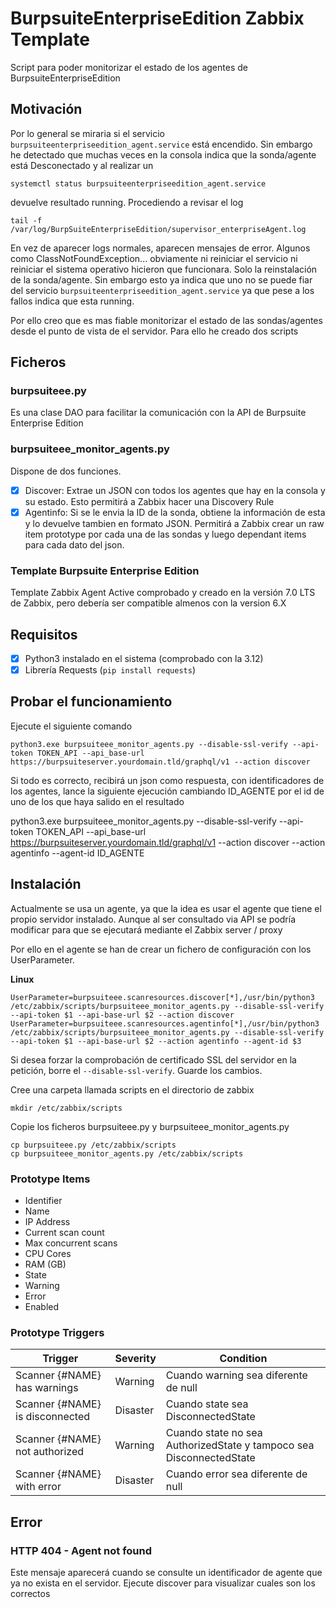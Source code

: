 # BurpsuiteEnterpriseEdition Zabbix Template

Script para poder monitorizar el estado de los agentes de BurpsuiteEnterpriseEdition

## Motivación

Por lo general se miraria si el servicio `burpsuiteenterpriseedition_agent.service` está encendido. Sin embargo he detectado que muchas veces en la consola indica que la sonda/agente está Desconectado y al realizar un 

```
systemctl status burpsuiteenterpriseedition_agent.service
```

devuelve resultado running. Procediendo a revisar el log

```
tail -f /var/log/BurpSuiteEnterpriseEdition/supervisor_enterpriseAgent.log
```

En vez de aparecer logs normales, aparecen mensajes de error. Algunos como ClassNotFoundException... obviamente ni reiniciar el servicio ni reiniciar el sistema operativo hicieron que funcionara. Solo la reinstalación de la sonda/agente.
Sin embargo esto ya indica que uno no se puede fiar del servicio `burpsuiteenterpriseedition_agent.service` ya que pese a los fallos indica que esta running.

Por ello creo que es mas fiable monitorizar el estado de las sondas/agentes desde el punto de vista de el servidor. Para ello he creado dos scripts

## Ficheros

### burpsuiteee.py

Es una clase DAO para facilitar la comunicación con la API de Burpsuite Enterprise Edition

### burpsuiteee_monitor_agents.py 

Dispone de dos funciones. 

- [x] Discover: Extrae un JSON con todos los agentes que hay en la consola y su estado. Esto permitirá a Zabbix hacer una Discovery Rule
- [x] Agentinfo: Si se le envia la ID de la sonda, obtiene la información de esta y lo devuelve tambien en formato JSON. Permitirá a Zabbix crear un raw item prototype por cada una de las sondas y luego dependant items para cada dato del json. 

### Template Burpsuite Enterprise Edition

Template Zabbix Agent Active comprobado y creado en la versión 7.0 LTS de Zabbix, pero debería ser compatible almenos con la version 6.X


## Requisitos

- [x] Python3 instalado en el sistema (comprobado con la 3.12)
- [x] Librería Requests (`pip install requests`)

## Probar el funcionamiento

Ejecute el siguiente comando

```
python3.exe burpsuiteee_monitor_agents.py --disable-ssl-verify --api-token TOKEN_API --api_base-url https://burpsuiteserver.yourdomain.tld/graphql/v1 --action discover
```

Si todo es correcto, recibirá un json como respuesta, con identificadores de los agentes, lance la siguiente ejecución cambiando ID_AGENTE por el id de uno de los que haya salido en el resultado

python3.exe burpsuiteee_monitor_agents.py --disable-ssl-verify --api-token TOKEN_API --api_base-url https://burpsuiteserver.yourdomain.tld/graphql/v1 --action discover --action agentinfo --agent-id ID_AGENTE


## Instalación

Actualmente se usa un agente, ya que la idea es usar el agente que tiene el propio servidor instalado. Aunque al ser consultado via API se podría modificar para que se ejecutará mediante el Zabbix server / proxy

Por ello en el agente se han de crear un fichero de configuración con los UserParameter.

**Linux**

```
UserParameter=burpsuiteee.scanresources.discover[*],/usr/bin/python3 /etc/zabbix/scripts/burpsuiteee_monitor_agents.py --disable-ssl-verify --api-token $1 --api-base-url $2 --action discover
UserParameter=burpsuiteee.scanresources.agentinfo[*],/usr/bin/python3 /etc/zabbix/scripts/burpsuiteee_monitor_agents.py --disable-ssl-verify --api-token $1 --api-base-url $2 --action agentinfo --agent-id $3
```

Si desea forzar la comprobación de certificado SSL del servidor en la petición, borre el `--disable-ssl-verify`. Guarde los cambios.

Cree una carpeta llamada scripts en el directorio de zabbix

```
mkdir /etc/zabbix/scripts
```

Copie los ficheros burpsuiteee.py y burpsuiteee_monitor_agents.py 

```
cp burpsuiteee.py /etc/zabbix/scripts
cp burpsuiteee_monitor_agents.py /etc/zabbix/scripts
```
### Prototype Items

- Identifier
- Name
- IP Address
- Current scan count
- Max concurrent scans
- CPU Cores
- RAM (GB)
- State
- Warning
- Error
- Enabled

### Prototype Triggers

|Trigger|Severity|Condition|
|-|-|-|
|Scanner {#NAME} has warnings|Warning|Cuando warning sea diferente de null|
|Scanner {#NAME} is disconnected|Disaster|Cuando state sea DisconnectedState|
|Scanner {#NAME} not authorized|Warning|Cuando state no sea AuthorizedState y tampoco sea DisconnectedState|
|Scanner {#NAME} with error|Disaster|Cuando error sea diferente de null| 

## Error

### HTTP 404 - Agent not found

Este mensaje aparecerá cuando se consulte un identificador de agente que ya no exista en el servidor. Ejecute discover para visualizar cuales son los correctos